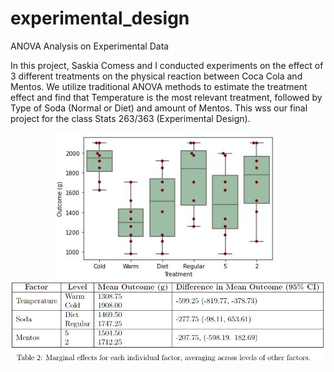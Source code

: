 # experimental_design
ANOVA Analysis on Experimental Data


In this project, Saskia Comess and I conducted experiments on the effect of 3 different treatments on the physical reaction between Coca Cola and Mentos. We utilize traditional ANOVA methods to estimate the treatment effect and find that Temperature is the most relevant treatment, followed by Type of Soda (Normal or Diet) and amount of Mentos. This wss our final project for the class Stats 263/363 (Experimental Design).

<p align="center">
  <img src="https://github.com/mattdias96/experimental_design/blob/main/Images/boxplot.JPG" />
  <img src="https://github.com/mattdias96/experimental_design/blob/main/Images/table.JPG" />
</p>

